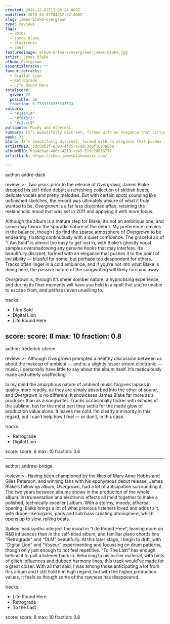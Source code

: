 ```yaml
---
created: 2015-12-02T13:00:24.000Z
modified: 2018-04-07T04:32:32.000Z
slug: james-blake-overgrown
type: reviews
tags:
  - 2010s
  - james blake
  - electronic
  - soul
featuredimage: album-artwork/overgrown-james-blake.jpg
artist: James Blake
album: Overgrown
essentialtracks: ""
favouritetracks:
  - Digital Lion
  - Retrograde
  - Life Round Here
totalscore:
  given: 22
  possible: 30
  fraction: 0.7333333333333333
colours:
  - "#141414"
  - "#f0f5f3"
  - "#c2ccc9"
pullquote: Moody and ethereal
summary: It’s beautifully discreet, formed with an elegance that virtually pushes it to the point of invisibility — blissful for some, but perhaps too despondent for others. Tracks often linger in a cold ambiance, and if you’re not into what Blake is doing here, the passive nature of the songwriting will likely turn you away.
week: 33
blurb: It’s beautifully discreet, formed with an elegance that pushes it to the point of invisibility — blissful for some, but perhaps too despondent for others.
artistMBID: 8dc08b1f-e393-4f85-a5dd-300f7693a8b8
albumMBID: b9a4e9ad-400c-4219-ae45-519c2d8167f7
artistLink: https://shop.jamesblakemusic.com/

---
```


author: andre-dack

review: >-
  Two years prior to the release of *Overgrown*, James Blake dropped his self-titled debut; a refreshing collection of skittish beats, delicate vocals and pretty melodies. But with certain spots sounding like unfinished sketches, the record was ultimately unsure of what it truly wanted to be. *Overgrown* is a far less disjointed affair, retaining the melancholic mood that was set in 2011 and applying it with more focus. 
  
  Although the album is a mature step for Blake, it’s not an ambitious one, and some may favour the sporadic nature of the debut. My preference remains in the balance, though I do find the sparse atmosphere of *Overgrown* to be endearing, floating continuously with a quiet confidence. The graceful air of “I Am Sold” is almost too easy to get lost in, with Blake’s ghostly vocal samples overshadowing any genuine hooks that may interfere. It’s beautifully discreet, formed with an elegance that pushes it to the point of invisibility — blissful for some, but perhaps too despondent for others. Tracks often linger in a cold ambiance, and if you’re not into what Blake is doing here, the passive nature of the songwriting will likely turn you away. 
  
  *Overgrown* is, through it’s sheer somber nature, a hypnotising experience, and during its finer moments will have you held in a spell that you’re unable to escape from, and perhaps even unwilling to.

tracks:
  - I Am Sold
  - ­Digital Lion
  - ­Life Round Here

score:
  score: 8
  max: 10
  fraction: 0.8
---
author: frederick-obrien

review: >-
  Although *Overgrown* prompted a healthy discussion between us about the makeup of ambient — and to a slightly lesser extent electronic — music, I personally have little to say about the album itself. It’s meticulously made and utterly unaffecting. 
  
  In my mind the amorphous nature of ambient music forgives lapses in quality more readily, as they are simply absorbed into the ether of sound, and *Overgrown* is no different. It showcases James Blake far more as a producer than as a songwriter. Tracks occasionally flicker with echoes of the sublime, but for the most part they settle for the matte glow of production value alone. It leaves me cold. I’m clearly a minority in this regard, but I can’t help how I feel — or don’t, in this case.

tracks:
  - Retrograde
  - ­Digital Lion

score:
  score: 6
  max: 10
  fraction: 0.6

---
author: andrew-bridge

review: >-
  Having been championed by the likes of Mary Anne Hobbs and Giles Peterson, and winning fans with his eponymous debut release, James Blake’s follow up album, *Overgrown*, had a lot of anticipation surrounding it. The two years between albums shows in the production of the whole album. Instrumentation and electronic effects all meld together to make a polished, technically excellent album. With a stormy, moody, ethereal opening, Blake brings a lot of what previous listeners loved and adds to it, with drone-like organs, pads and sub bass creating atmosphere, which opens up to slow, rolling beats. 
  
  Spikey lead synths interject the mood in “Life Round Here”, leaning more on R&B influences than in the self-titled album, and familiar piano chords line “Retrograde” and “DLM” beautifully. At this later stage, I begin to drift, with “Digital Lion” and “Voyeur” experimenting and focussing on drum patterns, though only just enough to not feel repetitive. “To The Last” has enough behind it to pull a listener back in. Returning to his earlier material, with hints of glitch influences and dubbed harmony lines, this track would’ve made for a great closer. With all that said, I was among those anticipating a lot from this album and I still hold it in high regard, but with the higher production values, it feels as though some of the rawness has disappeared.

tracks:
  - Life Round Here
  - ­Retrograde
  - ­To the Last

score:
  score: 8
  max: 10
  fraction: 0.8
